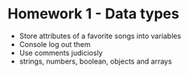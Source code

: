 # Homework 1 - Data types
   - Store attributes of a favorite songs into variables 
   - Console log out them 
   - Use comments judiciosly
   - strings, numbers, boolean, objects and arrays
